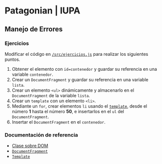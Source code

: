# Patagonian | IUPA

## Manejo de Errores

### Ejercicios

Modificar el código en [`/src/ejercicios.js`](/src/ejercicios.js)
para realizar los siguientes puntos.

1. Obtener el elemento con `id=contenedor` y guardar
   su referencia en una variable `contenedor`.
2. Crear un `DocumentFragment` y guardar su referencia en
   una variable `lista`.
3. Crear un elemento `<ul>` dinámicamente y almacenarlo en
   el `DocumentFragment` de la variable `lista`.
4. Crear un `template` con un elemento `<li>`.
5. Mediante un `for`, crear elementos `li` usando el [`template`](https://developer.mozilla.org/es/docs/Web/HTML/Elemento/template),
   desde el número **1** hasta el número **50**, e insertarlos
   en el `ul` del `DocumentFragment`.
6. Insertar el `DocumentFragment` en el `contenedor`.

### Documentación de referencia

- [Clase sobre DOM](https://drive.google.com/file/d/1WCahj_eBuRhRLIeIKh5iPT1b7sneflRy/view?usp=sharing)
- [`DocumentFragment`](https://developer.mozilla.org/es/docs/Web/API/DocumentFragment)
- [`Template`](https://developer.mozilla.org/es/docs/Web/HTML/Elemento/template)

